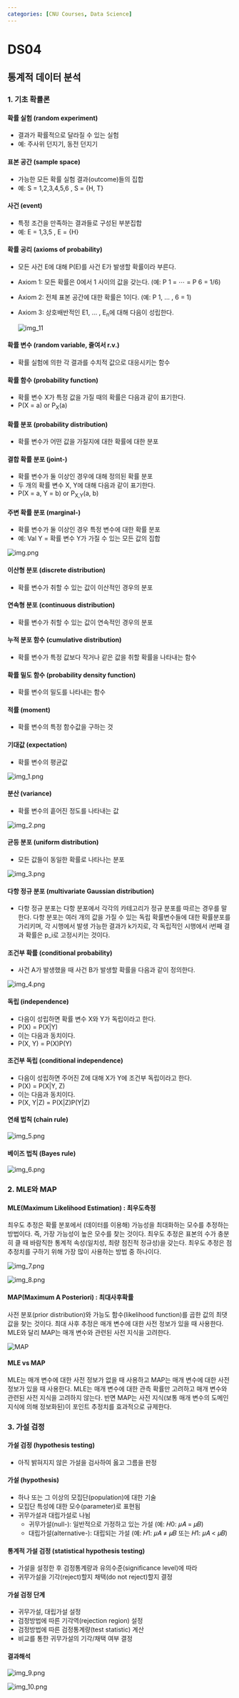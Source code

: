 ```yaml
---
categories: [CNU Courses, Data Science]
---
```


# DS04

## 통계적 데이터 분석

### 1. 기초 확률론

#### 확률 실험 (random experiment)
  - 결과가 확률적으로 달라질 수 있는 실험
  - 예: 주사위 던지기, 동전 던지기

#### 표본 공간 (sample space)
  - 가능한 모든 확률 실험 결과(outcome)들의 집합
  - 예: S = 1,2,3,4,5,6 , S = {H, T}

#### 사건 (event)
  - 특정 조건을 만족하는 결과들로 구성된 부분집합
  - 예: E = 1,3,5 , E = {H}

#### 확률 공리 (axioms of probability)
  - 모든 사건 E에 대해 P(E)를 사건 E가 발생할 확률이라 부른다.
  - Axiom 1: 모든 확률은 0에서 1 사이의 값을 갖는다. (예: P 1 = ⋯ = P 6 = 1/6)
  - Axiom 2: 전체 표본 공간에 대한 확률은 1이다. (예: P 1, … , 6 = 1)
  - Axiom 3: 상호배반적인 E1, … , E<sub>n</sub>에 대해 다음이 성립한다.

    ![img_11](/assets/images/2023/04/2/img_11.png)

#### 확률 변수 (random variable, 줄여서 r.v.)
  - 확률 실험에 의한 각 결과를 수치적 값으로 대응시키는 함수

#### 확률 함수 (probability function)
  - 확률 변수 X가 특정 값을 가질 때의 확률은 다음과 같이 표기한다.
  - P(X = a) or P<sub>X</sub>(a)

#### 확률 분포 (probability distribution)
  - 확률 변수가 어떤 값을 가질지에 대한 확률에 대한 분포
 
#### 결합 확률 분포 (joint-)
  - 확률 변수가 둘 이상인 경우에 대해 정의된 확률 분포
  - 두 개의 확률 변수 X, Y에 대해 다음과 같이 표기한다.
  - P(X = a, Y = b) or P<sub>X,Y</sub>(a, b)

#### 주변 확률 분포 (marginal-)
  - 확률 변수가 둘 이상인 경우 특정 변수에 대한 확률 분포
  - 예: Val Y = 확률 변수 Y가 가질 수 있는 모든 값의 집합

  ![img.png](/assets/images/2023/04/2/img.png)

#### 이산형 분포 (discrete distribution)

- 확률 변수가 취할 수 있는 값이 이산적인 경우의 분포

#### 연속형 분포 (continuous distribution)

- 확률 변수가 취할 수 있는 값이 연속적인 경우의 분포

#### 누적 분포 함수 (cumulative distribution)

- 확률 변수가 특정 값보다 작거나 같은 값을 취할 확률을 나타내는 함수

#### 확률 밀도 함수 (probability density function)

- 확률 변수의 밀도를 나타내는 함수

#### 적률 (moment)

- 확률 변수의 특정 함수값을 구하는 것

#### 기대값 (expectation)

- 확률 변수의 평균값

![img_1.png](/assets/images/2023/04/2/img_1.png)

#### 분산 (variance)

- 확률 변수의 흩어진 정도를 나타내는 값

![img_2.png](/assets/images/2023/04/2/img_2.png)

#### 균등 분포 (uniform distribution)

- 모든 값들이 동일한 확률로 나타나는 분포

![img_3.png](/assets/images/2023/04/2/img_3.png)

#### 다항 정규 분포 (multivariate Gaussian distribution)

- 다항 정규 분포는 다항 분포에서 각각의 카테고리가 정규 분포를 따르는 경우를 말한다. 다항 분포는 여러 개의 값을 가질 수 있는 독립 확률변수들에 대한 확률분포를 가리키며, 각 시행에서 발생 가능한 결과가 k가지로, 각 독립적인 시행에서 i번째 결과 확률은 p_i로 고정시키는 것이다.

#### 조건부 확률 (conditional probability)
  - 사건 A가 발생했을 때 사건 B가 발생할 확률을 다음과 같이 정의한다.

  ![img_4.png](/assets/images/2023/04/2/img_4.png)

#### 독립 (independence)
  - 다음이 성립하면 확률 변수 X와 Y가 독립이라고 한다.
  - P(X) = P(X|Y)
  - 이는 다음과 동치이다.
  - P(X, Y) = P(X)P(Y)

#### 조건부 독립 (conditional independence)
  - 다음이 성립하면 주어진 Z에 대해 X가 Y에 조건부 독립이라고 한다.
  - P(X) = P(X|Y, Z)
  - 이는 다음과 동치이다.
  - P(X, Y|Z) = P(X|Z)P(Y|Z)

#### 연쇄 법칙 (chain rule)

![img_5.png](/assets/images/2023/04/2/img_5.png)

#### 베이즈 법칙 (Bayes rule)

![img_6.png](/assets/images/2023/04/2/img_6.png)

### 2. MLE와 MAP

#### MLE(Maximum Likelihood Estimation) : 최우도측정

최우도 추정은 확률 분포에서 (데이터를 이용해) 가능성을 최대화하는 모수를 추정하는 방법이다. 
즉, 가장 가능성이 높은 모수를 찾는 것이다. 
최우도 추정은 표본의 수가 충분히 클 때 바람직한 통계적 속성(일치성, 최량 점진적 정규성)을 갖는다.
최우도 추정은 점추정치를 구하기 위해 가장 많이 사용하는 방법 중 하나이다.

![img_7.png](/assets/images/2023/04/2/img_7.png)

![img_8.png](/assets/images/2023/04/2/img_8.png)

#### MAP(Maximum A Posteriori) : 최대사후확률

사전 분포(prior distribution)와 가능도 함수(likelihood function)를 곱한 값의 최댓값을 찾는 것이다.
최대 사후 추정은 매개 변수에 대한 사전 정보가 있을 때 사용한다. 
MLE와 달리 MAP는 매개 변수와 관련된 사전 지식을 고려한다.

![MAP](/assets/images/2023/04/2/img_12.png)

#### MLE vs MAP

MLE는 매개 변수에 대한 사전 정보가 없을 때 사용하고 MAP는 매개 변수에 대한 사전 정보가 있을 때 사용한다. 
MLE는 매개 변수에 대한 관측 확률만 고려하고 매개 변수와 관련된 사전 지식을 고려하지 않는다. 
반면 MAP는 사전 지식(보통 매개 변수의 도메인 지식에 의해 정보화된)이 포인트 추정치를 효과적으로 규제한다.

### 3. 가설 검정

#### 가설 검정 (hypothesis testing)

- 아직 밝혀지지 않은 가설을 검사하여 옳고 그름을 판정

#### 가설 (hypothesis)

- 하나 또는 그 이상의 모집단(population)에 대한 기술
- 모집단 특성에 대한 모수(parameter)로 표현됨
- 귀무가설과 대립가설로 나뉨
  - 귀무가설(null-): 일반적으로 가정하고 있는 가설 (예: 𝐻0: 𝜇𝐴 = 𝜇𝐵)
  - 대립가설(alternative-): 대립되는 가설 (예: 𝐻1: 𝜇𝐴 ≠ 𝜇𝐵 또는 𝐻1: 𝜇𝐴 < 𝜇𝐵)

#### 통계적 가설 검정 (statistical hypothesis testing)

- 가설을 설정한 후 검정통계량과 유의수준(significance level)에 따라
- 귀무가설을 기각(reject)할지 채택(do not reject)할지 결정

#### 가설 검정 단계

- 귀무가설, 대립가설 설정
- 검정방법에 따른 기각역(rejection region) 설정
- 검정방법에 따른 검정통계량(test statistic) 계산
- 비교를 통한 귀무가설의 기각/채택 여부 결정

#### 결과해석

![img_9.png](/assets/images/2023/04/2/img_9.png)

![img_10.png](/assets/images/2023/04/2/img_10.png)

